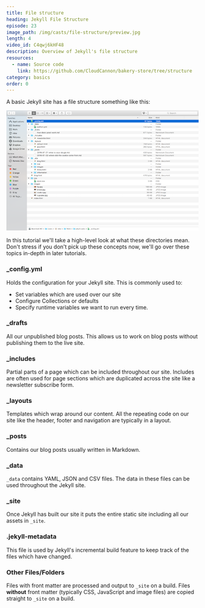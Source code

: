 ```yaml
---
title: File structure
heading: Jekyll File Structure
episode: 23
image_path: /img/casts/file-structure/preview.jpg
length: 4
video_id: C4qwj6kHF48
description: Overview of Jekyll's file structure
resources:
  - name: Source code
    link: https://github.com/CloudCannon/bakery-store/tree/structure
category: basics
order: 0
---
```

A basic Jekyll site has a file structure something like this:

![Jekyll File Structure](/img/casts/file-structure/overview.png)

In this tutorial we'll take a high-level look at what these directories mean. Don't stress if you don't pick up these concepts now, we'll go over these topics in-depth in later tutorials.

### _config.yml

Holds the configuration for your Jekyll site. This is commonly used to:

* Set variables which are used over our site
* Configure Collections or defaults
* Specify runtime variables we want to run every time.  

### _drafts

All our unpublished blog posts. This allows us to work on blog posts without publishing them to the live site.

### _includes

Partial parts of a page which can be included throughout our site. Includes are often used for page sections which are duplicated across the site like a newsletter subscribe form.

### _layouts

Templates which wrap around our content. All the repeating code on our site like the header, footer and navigation are typically in a layout.

### _posts

Contains our blog posts usually written in Markdown.

### _data

`_data` contains YAML, JSON and CSV files. The data in these files can be used throughout the Jekyll site.

### _site

Once Jekyll has built our site it puts the entire static site including all our assets in `_site`.

### .jekyll-metadata

This file is used by Jekyll's incremental build feature to keep track of the files which have changed.

### Other Files/Folders

Files with front matter are processed and output to `_site` on a build. Files **without** front matter (typically CSS, JavaScript and image files) are copied straight to `_site` on a build.
